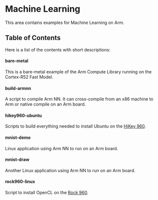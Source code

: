 # Machine Learning
This area contains examples for Machine Learning on Arm. 


## Table of Contents 
Here is a list of the contents with short descriptions:

#### bare-metal 
This is a bare-metal example of the Arm Compute Library running on the Cortex-R52 Fast Model.

#### build-armnn
A script to compile Arm NN. It can cross-compile from an x86 machine to Arm or native compile on an Arm board.

#### hikey960-ubuntu
Scripts to build everything needed to install Ubuntu on the [HiKey 960](https://www.96boards.org/product/hikey960/).

#### mnist-demo
Linux application using Arm NN to run on an Arm board.

#### mnist-draw
Another Linux application using Arm NN to run on an Arm board.

#### rock960-linux
Script to install OpenCL on the [Rock 960](https://www.96boards.org/product/rock960/).

